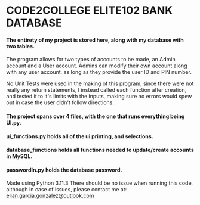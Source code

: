 # CODE2COLLEGE ELITE102 BANK DATABASE

#### The entirety of my project is stored here, along with my database with two tables.
The program allows for two types of accounts to be made, an Admin account and a User account. 
Admins can modify their own account along with any user account, as long as they provide the user ID and PIN number.

No Unit Tests were used in the making of this program, since there were not really any return statements, I instead called each function after creation, and tested it to it's limits with the inputs, making sure no errors would spew out in case the user didn't follow directions.

#### The project spans over 4 files, with the one that runs everything being UI.py. 
#### ui_functions.py holds all of the ui printing, and selections. 
#### database_functions holds all functions needed to update/create accounts in MySQL. 
#### passwordIn.py holds the database password.

Made using Python 3.11.3
There should be no issue when running this code, although in case of issues, please contact me at: elian.garcia.gonzalez@outlook.com
